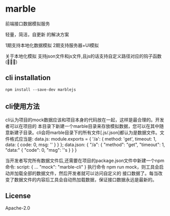 # marble
前端接口数据模拟服务

轻量，简洁，自更新 的解决方案

1期支持本地化数据模拟
2期支持服务器+UI模拟

关于本地化模拟
支持json文件和js文件,且js的话支持自定义路径对应的钩子函数(👏👏👏)

## cli installation

```
npm install --save-dev marblejs

```

## cli使用方法
cli认为项目的mock数据应该和项目本身的代码放在一起，这样是最合理的。开发者可以在项目的
本目录下新建一个marble目录来存放模拟数据，您可以在其中随意新建子目录。cli会将marble目录下的所有文件[.js/.json]都认为是数据文件。文件格式应当是:
    data.js:
        module.exports = {
            '/a': {
                method: 'get',
                timeout: 1,
                data: {
                    code: 0,
                    msg: ''
                }
            }
        };
    data.json: 
        {
            "/a": {
                "method": "get",
                "timeout": 1,
                "data:" {
                    "code": 0,
                    "msg": ''s
                }
            }
        }  

当开发者写完所有数据文件后,还需要在项目的package.json文件中新建一个npm命令:
    script: {
        ...
        "mock": "marble-cli"
    }
执行命令 npm run mock，则工具会启动并加载全部的数据文件，然后开发者就可以访问自定义的
接口数据了。每当改变了数据文件的内容后工具会自动热加载数据，保证接口数据永远是最新的。          


## License

Apache-2.0
